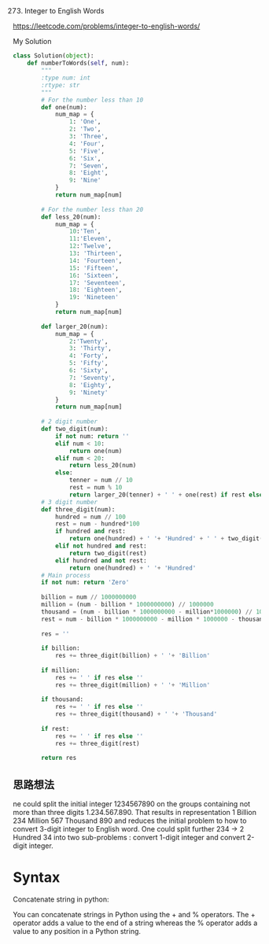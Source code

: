 ## 
273. Integer to English Words

https://leetcode.com/problems/integer-to-english-words/

My Solution

```python
class Solution(object):
    def numberToWords(self, num):
        """
        :type num: int
        :rtype: str
        """
        # For the number less than 10
        def one(num):
            num_map = {
                1: 'One',
                2: 'Two',
                3: 'Three',
                4: 'Four',
                5: 'Five',
                6: 'Six',
                7: 'Seven',
                8: 'Eight',
                9: 'Nine'
            }
            return num_map[num]
        
        # For the number less than 20 
        def less_20(num):
            num_map = {
                10:'Ten',
                11:'Eleven',
                12:'Twelve',
                13: 'Thirteen',
                14: 'Fourteen',
                15: 'Fifteen',
                16: 'Sixteen',
                17: 'Seventeen',
                18: 'Eighteen',
                19: 'Nineteen'
            }
            return num_map[num]
        
        def larger_20(num):
            num_map = {
                2:'Twenty',
                3: 'Thirty',
                4: 'Forty',
                5: 'Fifty',
                6: 'Sixty',
                7: 'Seventy',
                8: 'Eighty',
                9: 'Ninety'                
            }
            return num_map[num]
        
        # 2 digit number    
        def two_digit(num):
            if not num: return ''
            elif num < 10:
                return one(num)
            elif num < 20:
                return less_20(num)
            else:
                tenner = num // 10
                rest = num % 10
                return larger_20(tenner) + ' ' + one(rest) if rest else larger_20(tenner)
        # 3 digit number    
        def three_digit(num):
            hundred = num // 100
            rest = num - hundred*100
            if hundred and rest:
                return one(hundred) + ' '+ 'Hundred' + ' ' + two_digit(rest)
            elif not hundred and rest:
                return two_digit(rest)
            elif hundred and not rest:
                return one(hundred) + ' '+ 'Hundred'
        # Main process
        if not num: return 'Zero'
        
        billion = num // 1000000000
        million = (num - billion * 1000000000) // 1000000
        thousand = (num - billion * 1000000000 - million*1000000) // 1000
        rest = num - billion * 1000000000 - million * 1000000 - thousand * 1000
        
        res = ''
        
        if billion:
            res += three_digit(billion) + ' '+ 'Billion'
        
        if million:
            res += ' ' if res else ''
            res += three_digit(million) + ' '+ 'Million'
            
        if thousand:
            res += ' ' if res else ''
            res += three_digit(thousand) + ' '+ 'Thousand'
            
        if rest: 
            res += ' ' if res else ''
            res += three_digit(rest)
        
        return res
```

## 思路想法
ne could split the initial integer 1234567890 on the groups containing not more than three digits 1.234.567.890. That results in representation 1 Billion 234 
Million 567 Thousand 890 and reduces the initial problem to how to convert 3-digit integer to English word. One could split further 234 -> 2 Hundred 34 into two 
sub-problems : convert 1-digit integer and convert 2-digit integer. 

# Syntax

Concatenate string in python:

You can concatenate strings in Python using the + and % operators. The + operator adds a value to the end of a string whereas the % operator adds a value to
any position in a Python string.

